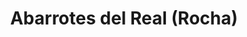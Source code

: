 ---
title: "Abarrotes del Real (Rocha)"
url: /matamoros-coahuila/abarrotes-del-real-rocha/
shop: supermercado
---